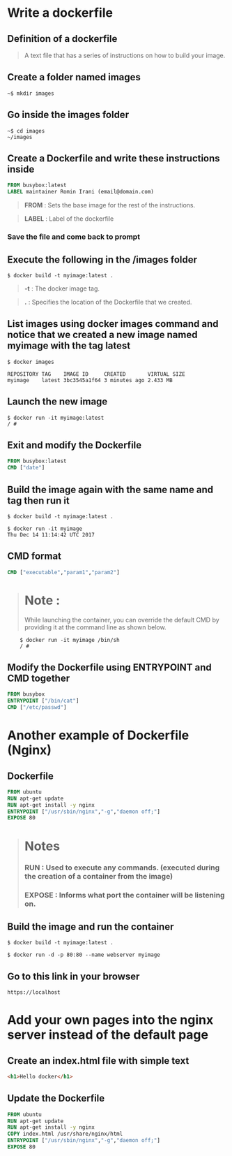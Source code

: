 # Write a dockerfile

## Definition of a dockerfile

> A text file that has a series of instructions on how to build your image.

## Create a folder named images

```
~$ mkdir images
```

## Go inside the images folder

```
~$ cd images
~/images
```

## Create a Dockerfile and write these instructions inside

```Dockerfile
FROM busybox:latest
LABEL maintainer Romin Irani (email@domain.com)
```

> **FROM** : Sets the base image for the rest of the instructions.

> **LABEL** : Label of the dockerfile

### Save the file and come back to prompt

## Execute the following in the /images folder

```
$ docker build -t myimage:latest .
```

> **-t** : The docker image tag.

> **.** : Specifies the location of the Dockerfile that we created.

## List images using docker images command and notice that we created a new image named **myimage** with the tag **latest**

```
$ docker images

REPOSITORY TAG    IMAGE ID     CREATED       VIRTUAL SIZE
myimage    latest 3bc3545a1f64 3 minutes ago 2.433 MB
```

## Launch the new image

```
$ docker run -it myimage:latest
/ #
```

## Exit and modify the Dockerfile

```Dockerfile
FROM busybox:latest
CMD ["date"]
```

## Build the image again with the same name and tag then run it

```
$ docker build -t myimage:latest .

$ docker run -it myimage
Thu Dec 14 11:14:42 UTC 2017
```

## CMD format

```dockerfile
CMD ["executable","param1","param2"]
```

> # Note :
>
> While launching the container, you can override the default CMD by providing it at the command line as shown below.

        $ docker run -it myimage /bin/sh
        / #

## Modify the Dockerfile using **ENTRYPOINT** and **CMD** together

```Dockerfile
FROM busybox
ENTRYPOINT ["/bin/cat"]
CMD ["/etc/passwd"]
```

# Another example of Dockerfile (Nginx)

## Dockerfile

```Dockerfile
FROM ubuntu
RUN apt-get update
RUN apt-get install -y nginx
ENTRYPOINT ["/usr/sbin/nginx","-g","daemon off;"]
EXPOSE 80
```

> # Notes
>
> ### **RUN** : Used to execute any commands. (executed during the creation of a container from the image)
>
> ### **EXPOSE** : Informs what port the container will be listening on.

## Build the image and run the container

```
$ docker build -t myimage:latest .

$ docker run -d -p 80:80 --name webserver myimage
```

## Go to this link in your browser

```
https://localhost
```

# Add your own pages into the nginx server instead of the default page

## Create an **index.html** file with simple text

```html
<h1>Hello docker</h1>
```
## Update the **Dockerfile**
```Dockerfile
FROM ubuntu
RUN apt-get update
RUN apt-get install -y nginx
COPY index.html /usr/share/nginx/html
ENTRYPOINT ["/usr/sbin/nginx","-g","daemon off;"]
EXPOSE 80
```

